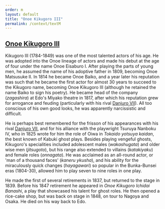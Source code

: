 ```yaml
---
order: m
layout: default
title: "Onoe Kikugoro III"
permalink: /context/textM
---
```


## [Onoe Kikugoro III](/exhibition/group-16-part-3)

Kikugoro III (1784-1849) was one of the most talented actors of his age. He was adopted into the Onoe lineage of actors and made his debut at the age of four under the name Onoe Eisaburo I. After playing the parts of young men, he assumed the name of his adoptive father in 1809, becoming Onoe Matsusuke II. In 1814 he became Onoe Baiko, and a year later his reputation was such that he became the first actor for almost 30 years to succeed to the Kikugoro name, becoming Onoe Kikugoro III (although he retained the name Baiko to sign his poetry). He became head of the company (_zagashira_) at Edo's Miyako theatre in 1817, after which his reputation grew for arrogance and feuding (particularly with his rival [Danjuro VII](/exhibition/group-8-part-1)). All too conscious of his own good looks, he was apparently narcissistic and difficult.

He is perhaps best remembered for the frisson of his appearances with his rival [Danjuro VII](/exhibition/group-4), and for his alliance with the playwright Tsuruya Nanboku IV, who in 1825 wrote for him the role of Oiwa in _Tokaido yotsuya kaidan_, the best known of Kabuki ghost plays. Besides playing vengeful ghosts, Kikugoro's specialities included adolescent males (_wakashugata_) and older wise men (_jitsugoto_), but his range also extended to villains (_katakiyaku_) and female roles (_onnagata_). He was acclaimed as an all-round actor, or 'man of a thousand faces' (_kaneru ykusha_), and his ability for the miraculously quick changes (_hayagawari_) so popular in the Bunka-Bunsei eras (1804-30), allowed him to play seven to nine roles in one play.

He made the first of several retirements in 1837, but returned to the stage in 1839. Before his 1847 retirement he appeared in _Onoe Kikugoro Ichidai Banashi_, a play that showcased his talent for ghost roles. He then opened a rice-cake shop, but was back on stage in 1848, on tour to Nagoya and Osaka. He died on his way back to Edo.
